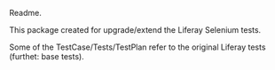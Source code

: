 Readme.

This package created for upgrade/extend the Liferay Selenium tests.

Some of the TestCase/Tests/TestPlan refer to the original Liferay tests (furthet: base tests).